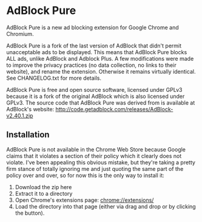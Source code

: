 # AdBlock Pure

AdBlock Pure is a new ad blocking extension for Google Chrome and Chromium.

AdBlock Pure is a fork of the last version of AdBlock that didn't permit unacceptable ads to be displayed. This means that AdBlock Pure blocks ALL ads, unlike AdBlock and Adblock Plus. A few modifications were made to improve the privacy practices (no data collection, no links to their website), and rename the extension. Otherwise it remains virtually identical. See CHANGELOG.txt for more details.

AdBlock Pure is free and open source software, licensed under GPLv3 because it is a fork of the original AdBlock which is also licensed under GPLv3. The source code that AdBlock Pure was derived from is available at AdBlock's website: http://code.getadblock.com/releases/AdBlock-v2.40.1.zip

## Installation

AdBlock Pure is not available in the Chrome Web Store because Google claims that it violates a section of their policy which it clearly does not violate. I've been appealing this obvious mistake, but they're taking a pretty firm stance of totally ignoring me and just quoting the same part of the policy over and over, so for now this is the only way to install it:

1. Download the zip here
2. Extract it to a directory
3. Open Chrome's extensions page: [chrome://extensions/](chrome://extensions/)
4. Load the directory into that page (either via drag and drop or by clicking the button).
